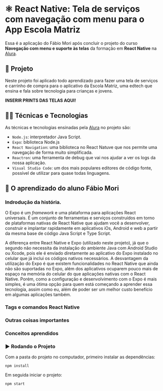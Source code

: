 
# ⚛️ React Native: Tela de serviços com navegação com menu para o App Escola Matriz

Essa é a aplicação do Fábio Mori após concluir o projeto do curso **Navegação com menu e suporte às telas** da formação em **React Native** na [Alura](https://www.alura.com.br/).

## 📱 Projeto

Neste projeto foi aplicado todo aprendizado para fazer uma tela de serviços e carrinho de compra para o aplicativo da Escola Matriz, uma edtech que ensina e fala sobre tecnologia para crianças e jovens.

**INSERIR PRINTS DAS TELAS AQUI!**

## 🧑‍💻 Técnicas e Tecnologias

As técnicas e tecnologias ensinadas pela [Alura](https://www.alura.com.br/) no projeto são:

- `Node.js`: interpretador Java Script.
- `Expo`: biblioteca Node.js
- `React Navigation`: uma biblioteca no React Natuve que nos permite uma navegação de forma muito simplificada.
- `Reactron`: uma ferramenta de debug que vai nos ajudar a ver os logs da nossa aplicação.
- `Visual Studio Code`: um dos mais populares editores de código fonte, possível de utilizar para quase todas linguagens.

## 📲 O aprendizado do aluno Fábio Mori
### Indrodução da história.

O Expo é um *framework* e uma plataforma para aplicações React universais. É um conjunto de ferramentas e serviços construídos em torno de plataformas nativas de React Native que ajudam você a desenvolver, construir e implantar rapidamente em aplicativos iOs, Android e web a partir da mesma base de código Java Script e Type Script.

A diferença entre React Native e Expo (utilizado neste projeto), já que o segundo não necessita da instalação do ambiente Java com Android Studio ou Xcode, pois ele é enviado diretamente ao aplicativo do Expo instalado no celular que já inclui os códigos nativos necessários. A desvantagem da utilização do Expo é que existem funcionalidades no React Native que ainda não são suportadas no Expo, além dos aplicativos ocuparem pouco mais de espaço na memória do celular do que aplicações nativas com o React Native. Porém, como a configuração e desenvolvimento com o Expo é mais simples, é uma ótima opção para quem está começando a aprender essa tecnologia, assim como eu, além de poder ser um melhor custo benefício em algumas aplicações também.


### Tags e comandos React Native

### Outras coisas importantes

### Conceitos aprendidos


### ▶️ Rodando o Projeto

Com a pasta do projeto no computador, primeiro instalar as dependências:
```
npm install
```

Em seguida iniciar o projeto:
```
npm start
```
